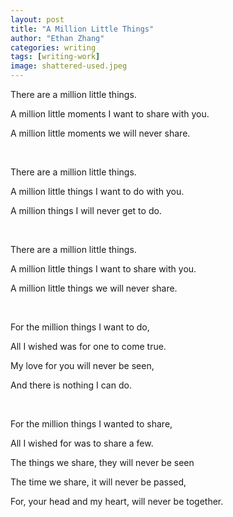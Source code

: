 ```yaml
---
layout: post
title: "A Million Little Things"
author: "Ethan Zhang"
categories: writing
tags: [writing-work]
image: shattered-used.jpeg
---
```


<html>
  <head>
    <title>A Million Little Things</title>
  </head>
  <body>
  <p>There are a million little things.</p>
<p>A million little moments I want to share with you.</p>
<p>A million little moments we will never share.</p>
<br>
<p>There are a million little things.</p>
<p>A million little things I want to do with you.</p>
<p>A million things I will never get to do.</p>
<br>
<p>There are a million little things.</p>
<p>A million little things I want to share with you.</p>
<p>A million little things we will never share.</p>
<br>
<p>For the million things I want to do,</p>
<p>All I wished was for one to come true.</p>
<p>My love for you will never be seen,</p>
<p>And there is nothing I can do.</p>
<br>
<p>For the million things I wanted to share,</p>
<p>All I wished for was to share a few.</p>
<p>The things we share, they will never be seen</p>
<p>The time we share, it will never be passed,</p>
<p>For, your head and my heart, will never be together.</p>

